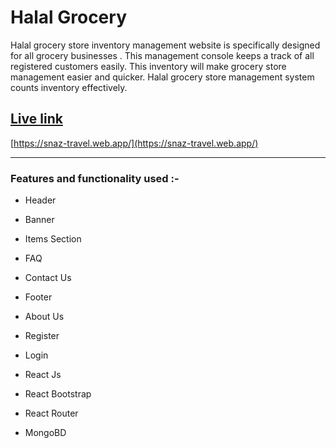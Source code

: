 # Halal Grocery 
Halal grocery store inventory management website is specifically designed for all grocery businesses . This management console keeps a track of all registered customers easily. This inventory will make grocery store management easier and quicker. Halal grocery store  management system counts inventory effectively.   

## [Live link](https://snaz-travel.web.app/)
[https://snaz-travel.web.app/](https://snaz-travel.web.app/)

--------------
### Features and functionality used :-

* Header

* Banner

* Items Section

* FAQ

* Contact Us

* Footer

* About Us

* Register

* Login

* React Js

* React Bootstrap

* React Router

* MongoBD
